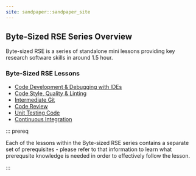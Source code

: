```yaml
---
site: sandpaper::sandpaper_site
---
```


## Byte-Sized RSE Series Overview

Byte-sized RSE is a series of standalone mini lessons providing key research software skills in around 1.5 hour. 

### Byte-Sized RSE Lessons

* [Code Development & Debugging with IDEs](https://github.com/carpentries-incubator/byte-sized-rse-vscode)
* [Code Style, Quality & Linting](https://github.com/carpentries-incubator/byte-sized-rse-code-quality)
* [Intermediate Git](https://github.com/carpentries-incubator/byte-sized-rse-git-intermediate)
* [Code Review](https://github.com/carpentries-incubator/byte-sized-rse-code-review)
* [Unit Testing Code](https://github.com/carpentries-incubator/byte-sized-rse-testing)
* [Continuous Integration](https://github.com/carpentries-incubator/byte-sized-rse-ci)

::: prereq

Each of the lessons within the Byte-sized RSE series contains a separate set of prerequisites - please refer to that information to learn what prerequsite knowledge is needed in order to effectively follow the lesson.

:::

